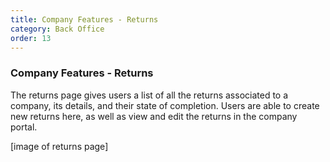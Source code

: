 ```yaml
---
title: Company Features - Returns
category: Back Office
order: 13
---
```


### Company Features - Returns

The returns page gives users a list of all the returns associated to a company, its details, and their state of completion. Users are able to create new returns here, as well as view and edit the returns in the company portal.

[image of returns page]
